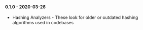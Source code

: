 #### 0.1.0 - 2020-03-26
* Hashing Analyzers - These look for older or outdated hashing algorithms used in codebases
